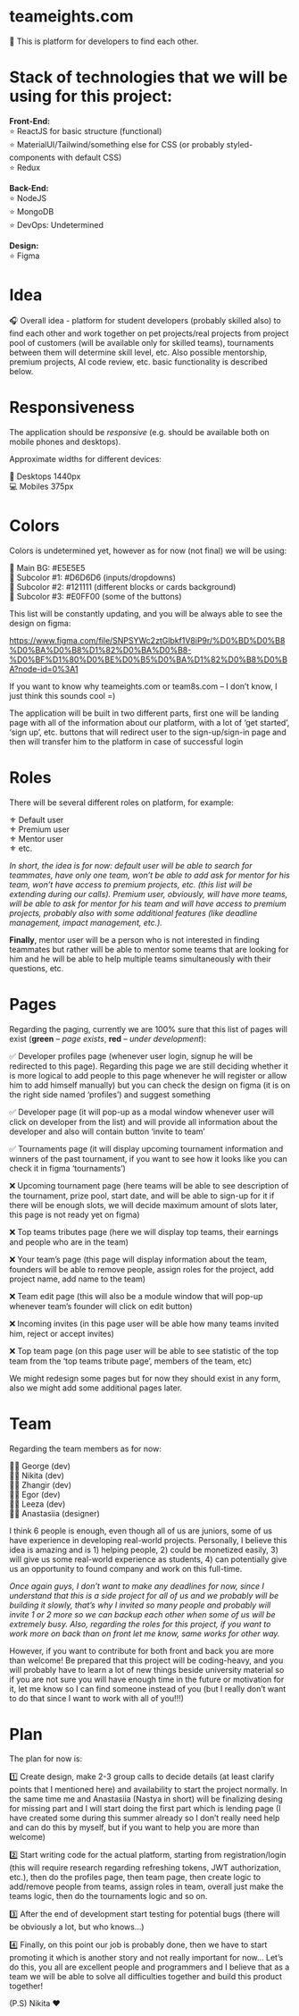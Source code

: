 # teameights.com
🦉 This is platform for developers to find each other.

# Stack of technologies that we will be using for this project:

**Front-End:** <br>
⭐️	ReactJS for basic structure (functional) <br>
⭐️  MaterialUI/Tailwind/something else for CSS (or probably styled-components with default CSS) <br>
⭐️	Redux <br>

 **Back-End:** <br>
⭐️	NodeJS <br>
⭐️	MongoDB <br>
⭐️	DevOps:	Undetermined <br>

**Design:** <br>
⭐️ Figma 

# Idea

🎧 Overall idea - platform for student developers (probably skilled also) to find each other and work together on pet projects/real projects from project pool of customers (will be available only for skilled teams), tournaments between them will determine skill level, etc. Also possible mentorship, premium projects, AI code review, etc. basic functionality is described below.

# Responsiveness
The application should be *responsive* (e.g. should be available both on mobile phones and desktops).

Approximate widths for different devices:

📱	Desktops 1440px <br>
💻 Mobiles 375px <br>

# Colors

Colors is undetermined yet, however as for now (not final) we will be using:

📌	Main BG: #E5E5E5 <br>
📌	Subcolor #1: #D6D6D6 (inputs/dropdowns) <br>
📌	Subcolor #2: #121111 (different blocks or cards background) <br>
📌	Subcolor #3: #E0FF00 (some of the buttons) <br>

This list will be constantly updating, and you will be always able to see the design on figma:

https://www.figma.com/file/SNPSYWc2ztGlbkf1V8iP9r/%D0%BD%D0%B8%D0%BA%D0%B8%D1%82%D0%BA%D0%B8-%D0%BF%D1%80%D0%BE%D0%B5%D0%BA%D1%82%D0%B8%D0%BA?node-id=0%3A1

If you want to know why teameights.com or team8s.com – I don’t know, I just think this sounds cool =)

The application will be built in two different parts, first one will be landing page with all of the information about our platform, with a lot of ‘get started’, ‘sign up’, etc. buttons that will redirect user to the sign-up/sign-in page and then will transfer him to the platform in case of successful login

# Roles

There will be several different roles on platform, for example:

⚜️	Default user <br>
⚜️	Premium user <br>
⚜️	Mentor user <br>
⚜️	etc. <br>

*In short, the idea is for now: default user will be able to search for teammates, have only one team, won’t be able to add ask for mentor for his team, won’t have access to premium projects, etc. (this list will be extending during our calls). 
Premium user, obviously, will have more teams, will be able to ask for mentor for his team and will have access to premium projects, probably also with some additional features (like deadline management, impact management, etc.).*

**Finally**, mentor user will be a person who is not interested in finding teammates but rather will be able to mentor some teams that are looking for him and he will be able to help multiple teams simultaneously with their questions, etc.

# Pages

Regarding the paging, currently we are 100% sure that this list of pages will exist (**green** – *page exists*, **red** – *under development*):
<p>
✅	Developer profiles page (whenever user login, signup he will be redirected to this page). Regarding this page we are still deciding whether it is more logical to add people to this page whenever he will register or allow him to add himself manually) but you can check the design on figma (it is on the right side named ‘profiles’) and suggest something <br>

✅	Developer page (it will pop-up as a modal window whenever user will click on developer from the list) and will provide all information about the developer and also will contain button ‘invite to team’ <br>

✅	Tournaments page (it will display upcoming tournament information and winners of the past tournament, if you want to see how it looks like you can check it in figma ‘tournaments’) <br>

❌	Upcoming tournament page (here teams will be able to see description of the tournament, prize pool, start date, and will be able to sign-up for it if there will be enough slots, we will decide maximum amount of slots later, this page is not ready yet on figma) <br>

❌ Top teams tributes page (here we will display top teams, their earnings and people who are in the team) <br>

❌	Your team’s page (this page will display information about the team, founders will be able to remove people, assign roles for the project, add project name, add name to the team) <br>

❌	Team edit page (this will also be a module window that will pop-up whenever team’s founder will click on edit button) <br>

❌	Incoming invites (in this page user will be able how many teams invited him, reject or accept invites) <br>

❌	Top team page (on this page user will be able to see statistic of the top team from the ‘top teams tribute page’, members of the team, etc) <br>
</p>
We might redesign some pages but for now they should exist in any form, also we might add some additional pages later.

# Team

Regarding the team members as for now:

🧑🏻	George (dev) <br>
🧑🏻	Nikita (dev) <br>
🧑🏻	Zhangir (dev) <br>
🧑🏻  Egor (dev) <br>
👩🏼	Leeza (dev) <br>
👩🏼	Anastasiia (designer) <br>

I think 6 people is enough, even though all of us are juniors, some of us have experience in developing real-world projects. Personally, I believe this idea is amazing and is 1) helping people, 2) could be monetized easily, 3) will give us some real-world experience as students, 4) can potentially give us an opportunity to found company and work on this full-time.

*Once again guys, I don’t want to make any deadlines for now, since I understand that this is a side project for all of us and we probably will be building it slowly, that’s why I invited so many people and probably will invite 1 or 2 more so we can backup each other when some of us will be extremely busy. Also, regarding the roles for this project, if you want to work more on back than on front let me know, same works for other way.*

However, if you want to contribute for both front and back you are more than welcome! Be prepared that this project will be coding-heavy, and you will probably have to learn a lot of new things beside university material so if you are not sure you will have enough time in the future or motivation for it, let me know so I can find someone instead of you (but I really don’t want to do that since I want to work with all of you!!!)

# Plan

The plan for now is:

1️⃣	Create design, make 2-3 group calls to decide details (at least clarify points that I mentioned here) and availability to start the project normally. In the same time me and Anastasiia (Nastya in short) will be finalizing desing for missing part and I will start doing the first part which is lending page (I have created some during this summer already so I don’t really need help and can do this by myself, but if you want to help you are more than welcome) <br>

2️⃣	Start writing code for the actual platform, starting from registration/login (this will require research regarding refreshing tokens, JWT authorization, etc.), then do the profiles page, then team page, then create logic to add/remove people from teams, assign roles in team, overall just make the teams logic, then do the tournaments logic and so on. <br>

3️⃣	After the end of development start testing for potential bugs (there will be obviously a lot, but who knows…) <br>

4️⃣	Finally, on this point our job is probably done, then we have to start promoting it which is another story and not really important for now…
Let’s do this, you all are excellent people and programmers and I believe that as a team we will be able to solve all difficulties together and build this product together! <br>

(P.S) Nikita ❤️
